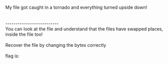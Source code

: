 My file got caught in a tornado and everything turned upside down!\
\
\
--------------------------\
You can look at the file and understand that the files have swapped places,\
inside the file too!\
\
Recover the file by changing the bytes correctly\
\
flag is: 

